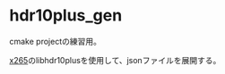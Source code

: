 
# hdr10plus_gen

cmake projectの練習用。

[x265](https://bitbucket.org/multicoreware/x265/wiki/Home)のlibhdr10plusを使用して、jsonファイルを展開する。
